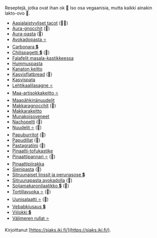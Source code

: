 Reseptejä, jotka ovat ihan ok 🥘 Iso osa vegaanisia, mutta kaikki ainakin lakto-ovo 🥦.

- [Aasialaistyyliset tacot](https://sjaks.iki.fi/cookbook/recipe/aasiatacot) (🥛🥚)
- [Aura-gnocchit](https://sjaks.iki.fi/cookbook/recipe/auragnocchit) (🥛)
- [Aura-pasta](https://sjaks.iki.fi/cookbook/recipe/aurapasta) (🥛)
- [Avokadopasta ⭐](https://sjaks.iki.fi/cookbook/recipe/avokadopasta)
- [Carbonara 💲](https://sjaks.iki.fi/cookbook/recipe/carbonara)
- [Chilispagetti 💲](https://sjaks.iki.fi/cookbook/recipe/chilispagetti) (🥛)
- [Falafelit masala-kastikkeessa](https://sjaks.iki.fi/cookbook/recipe/falafelit)
- [Hummuspasta](https://sjaks.iki.fi/cookbook/recipe/hummuspasta)
- [Kanaton keitto](https://sjaks.iki.fi/cookbook/recipe/kanatonkeitto)
- [Kasvisflatbread](https://sjaks.iki.fi/cookbook/recipe/kasvisflatbread) (🥛)
- [Kasvispata](https://sjaks.iki.fi/cookbook/recipe/kasvispata)
- [Lehtikaalilasagne ⭐](https://sjaks.iki.fi/cookbook/recipe/lehtikaalilasagne)
- [Maa-artisokkakeitto ⭐](https://sjaks.iki.fi/cookbook/recipe/artisokkakeitto)
- [Maapähkinänuudelit](https://sjaks.iki.fi/cookbook/recipe/maapahkinanuudelit)
- [Makkaragnocchit](https://sjaks.iki.fi/cookbook/recipe/makkaragnocchit) (🥛)
- [Makkarakeitto](https://sjaks.iki.fi/cookbook/recipe/makkarakeitto)
- [Munakoisoveneet](https://sjaks.iki.fi/cookbook/recipe/munakoisoveneet)
- [Nachopelti](https://sjaks.iki.fi/cookbook/recipe/nachopelti) (🥛)
- [Nuudelit ⭐](https://sjaks.iki.fi/cookbook/recipe/nuudelit) (🥚)
- [Papuburritot](https://sjaks.iki.fi/cookbook/recipe/papuburritot) (🥛)
- [Papudillat](https://sjaks.iki.fi/cookbook/recipe/papudillat) (🥛)
- [Pastagratiini](https://sjaks.iki.fi/cookbook/recipe/pastagratiini) (🥛)
- [Pinaatti-tofukastike](https://sjaks.iki.fi/cookbook/recipe/pinaattitofukastike)
- [Pinaattipannari ⭐](https://sjaks.iki.fi/cookbook/recipe/pinaattipannari) (🥚)
- [Pinaattipiirakka](https://sjaks.iki.fi/cookbook/recipe/pinaattipiirakka)
- [Sienipasta](https://sjaks.iki.fi/cookbook/recipe/sienipasta) (🥛)
- [Sitruunaiset linssit ja perunasose 💲](https://sjaks.iki.fi/cookbook/recipe/sitruunalinssit)
- [Sitruunapasta avokadolla](https://sjaks.iki.fi/cookbook/recipe/sitruunapasta) (🥛)
- [Soijamakaronilaatikko 💲](https://sjaks.iki.fi/cookbook/recipe/soijamakaronilaatikko) (🥚)
- [Tortillavuoka ⭐](https://sjaks.iki.fi/cookbook/recipe/tortillavuoka) (🥛)
- [Uunisalaatti ⭐](https://sjaks.iki.fi/cookbook/recipe/uunisalaatti) (🥛)
- [Vebabkiusaus 💲](https://sjaks.iki.fi/cookbook/recipe/vebabkiusaus)
- [Viilokki 💲](https://sjaks.iki.fi/cookbook/recipe/viilokki)
- [Välimeren rullat ⭐](https://sjaks.iki.fi/cookbook/recipe/rullat)

Kirjoittanut [https://sjaks.iki.fi/](https://sjaks.iki.fi/).